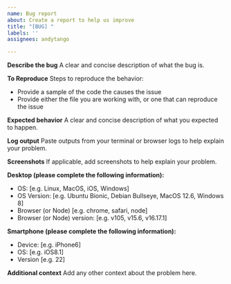 ```yaml
---
name: Bug report
about: Create a report to help us improve
title: "[BUG] "
labels: ''
assignees: andytango

---
```


**Describe the bug**
A clear and concise description of what the bug is.

**To Reproduce**
Steps to reproduce the behavior:
 - Provide a sample of the code the causes the issue
 - Provide either the file you are working with, or one that can reproduce the issue

**Expected behavior**
A clear and concise description of what you expected to happen.

**Log output**
Paste outputs from your terminal or browser logs to help explain your problem.

**Screenshots**
If applicable, add screenshots to help explain your problem.

**Desktop (please complete the following information):**
 - OS: [e.g. Linux, MacOS, iOS, Windows]
 - OS Version: [e.g. Ubuntu Bionic, Debian Bullseye, MacOS 12.6, Windows 8]
 - Browser (or Node) [e.g. chrome, safari, node]
 - Browser (or Node) version: [e.g. v105, v15.6, v16.17.1]

**Smartphone (please complete the following information):**
 - Device: [e.g. iPhone6]
 - OS: [e.g. iOS8.1]
 - Version [e.g. 22]

**Additional context**
Add any other context about the problem here.
